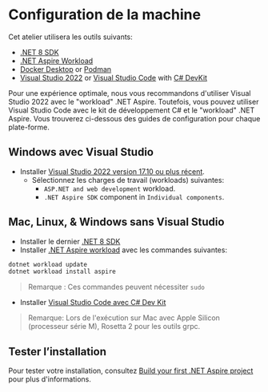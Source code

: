 # Configuration de la machine

Cet atelier utilisera les outils suivants:

- [.NET 8 SDK](https://dot.net/download)
- [.NET Aspire Workload](https://learn.microsoft.com/dotnet/aspire/fundamentals/setup-tooling?tabs=dotnet-cli%2Cunix#install-net-aspire)
- [Docker Desktop](https://docs.docker.com/engine/install/) or [Podman](https://podman.io/getting-started/installation)
- [Visual Studio 2022](https://visualstudio.microsoft.com/vs/) or [Visual Studio Code](https://code.visualstudio.com/) with [C# DevKit](https://code.visualstudio.com/docs/csharp/get-started)

Pour une expérience optimale, nous vous recommandons d'utiliser Visual Studio 2022 avec le "workload" .NET Aspire. Toutefois, vous pouvez utiliser Visual Studio Code avec le kit de développement C# et le "workload" .NET Aspire. Vous trouverez ci-dessous des guides de configuration pour chaque plate-forme.


## Windows avec Visual Studio
- Installer [Visual Studio 2022 version 17.10 ou plus récent](https://visualstudio.microsoft.com/vs/).
  - Sélectionnez les charges de travail (workloads) suivantes:
    - `ASP.NET and web development` workload.
    - `.NET Aspire SDK` component in `Individual components`.

## Mac, Linux, & Windows sans Visual Studio
- Installer le dernier [.NET 8 SDK](https://dot.net/download?cid=eshop)
- Installer [.NET Aspire workload](https://learn.microsoft.com/dotnet/aspire/fundamentals/setup-tooling?tabs=dotnet-cli%2Cunix#install-net-aspire) avec les commandes suivantes:

```powershell
dotnet workload update
dotnet workload install aspire
```

> Remarque : Ces commandes peuvent nécessiter `sudo`

- Installer [Visual Studio Code avec C# Dev Kit](https://code.visualstudio.com/docs/csharp/get-started)

> Remarque: Lors de l'exécution sur Mac avec Apple Silicon (processeur série M), Rosetta 2 pour les outils grpc.


## Tester l’installation
Pour tester votre installation, consultez [Build your first .NET Aspire project](https://learn.microsoft.com/dotnet/aspire/get-started/build-your-first-aspire-app) pour plus d'informations.
